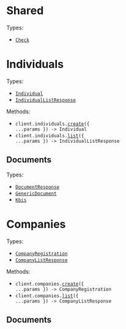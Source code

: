 # Shared

Types:

- <code><a href="./src/resources/shared.ts">Check</a></code>

# Individuals

Types:

- <code><a href="./src/resources/individuals/individuals.ts">Individual</a></code>
- <code><a href="./src/resources/individuals/individuals.ts">IndividualListResponse</a></code>

Methods:

- <code title="post /individuals">client.individuals.<a href="./src/resources/individuals/individuals.ts">create</a>({ ...params }) -> Individual</code>
- <code title="get /individuals">client.individuals.<a href="./src/resources/individuals/individuals.ts">list</a>({ ...params }) -> IndividualListResponse</code>

## Documents

Types:

- <code><a href="./src/resources/individuals/documents.ts">DocumentResponse</a></code>
- <code><a href="./src/resources/individuals/documents.ts">GenericDocument</a></code>
- <code><a href="./src/resources/individuals/documents.ts">Kbis</a></code>

# Companies

Types:

- <code><a href="./src/resources/companies/companies.ts">CompanyRegistration</a></code>
- <code><a href="./src/resources/companies/companies.ts">CompanyListResponse</a></code>

Methods:

- <code title="post /companies">client.companies.<a href="./src/resources/companies/companies.ts">create</a>({ ...params }) -> CompanyRegistration</code>
- <code title="get /companies">client.companies.<a href="./src/resources/companies/companies.ts">list</a>({ ...params }) -> CompanyListResponse</code>

## Documents
